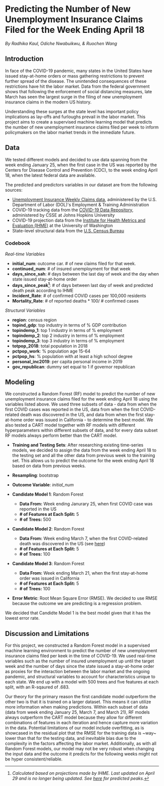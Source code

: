 **Predicting the Number of New Unemployment Insurance Claims Filed for the Week Ending April 18**
=====

 _By Radhika Kaul, Odiche Nwabuikwu, & Ruochen Wang_

## Introduction
In face of the COVID-19 pandemic, many states in the United States have issued stay-at-home orders or mass gathering restrictions to prevent further spread of the disease. The unintended consequences of these restrictions have hit the labor market. Data from the federal government shows that following the enforcement of social distancing measures, late March has seen the largest surge in the filing of new unemployment insurance claims in the modern US history.

Understanding these surges at the state level has important policy implications as lay-offs and furloughs prevail in the labor market. This project aims to create a supervised machine learning model that predicts the number of new unemployment insurance claims filed per week to inform policymakers on the labor market trends in the immediate future.

## Data

We tested different models and decided to use data spanning from the week ending January 25, when the first case in the US was reported by the Centers for Disease Control and Prevention (CDC), to the week ending April 18, when the latest federal data are available.

The predicted and predictors variables in our dataset are from the following sources:

- [Unemployment Insurance Weekly Claims data](https://oui.doleta.gov/unemploy/claims.asp), administered by the U.S. Department of Labor (DOL)'s Employment & Training Administration
- COVID-19 tracking data from the [COVID-19 Data Repository](https://github.com/CSSEGISandData/COVID-19), administered by CSSE at Johns Hopkins University
- COVID-19 projection data from the [Institute for Health Metrics and Evaluation (IHME)](http://www.healthdata.org/) at the University of Washington
- State-level structural data from the [U.S. Census Bureau](https://www.census.gov)

### Codebook

_Real-time Variables_

* **initial_num**: outcome car. # of new claims filed for that week. 
* **continued_num**: # of insured unemployment for that week
* **days_since_sah**: # days between the last day of week and the day when state issued stay-at-home order
* **days_since_peak[^1]**: # of days between last day of week and  predicted death peak according to IHME
* **Incident_Rate**: # of confirmed COVID cases per 100,000 residents
* **Mortality_Rate**: # of reported deaths * 100/ # confirmed cases

_Structural Variables_

* **region**: census region
* **topind_gdp**: top industry in terms of % GDP contribution
* **topindemp_1**: top 1 industry in terms of % employment
* **topindemp_2**: top 2 industry in terms of % employment
* **topindemp_3**: top 3 industry in terms of % employment
* **totpop_2018**: total population in 2018
* **pctpop_work**: % population age 15-64
* **pctpop_hs**: % population with at least a high school degree
* **personal_inc2019**: per capita personal income in 2019
* **gov_republican**: dummy set equal to 1 if governor republican

[^1]: _Calculated based on projections made by IHME. Last updated on April 29 and is no longer being updated. See [here](https://www.businessinsider.com/map-when-each-state-will-experience-coronavirus-peak-outbreak-2020-4) for predicted peaks._

## Modeling

We constructed a Random Forest (RF) model to predict the number of new unemployment insurance claims filed for the week ending April 18 using the variables listed above. We used three subsets of data - data from when the first COVID cases was reported in the US, data from when the first COVID-related death was discovered in the US, and data from when the first stay-at-home order was issued in California - to determine the best model. We also tested a CART model together with RF models with different hyperparameters within different subsets of data, and for every data subset RF models always perform better than the CART model.

* **Training and Testing Sets**: After researching existing time-series models, we decided to assign the data from the week ending April 18 to the testing set and all the other data from previous week to the training set. This allows us to predict the outcome for the week ending April 18 based on data from previous weeks.

* **Resampling**: bootstrap

* **Outcome Variable**: _initial_num_

* **Candidate Model 1**: Random Forest

  +  **Data From:** Week ending Janurary 25, when first COVID case was reported in the US
  +  **# of Features at Each Split:** 5
  +  **# of Trees:** 500
  
* **Candidate Model 2**: Random Forest

  +  **Data From:** Week ending March 7, when the first COVID-related death was discovered in the US (see [here](https://www.npr.org/sections/coronavirus-live-updates/2020/04/22/840836618/1st-known-u-s-covid-19-death-was-on-feb-6-a-post-mortem-test-reveals))
  +  **# of Features at Each Split:** 5
  +  **# of Trees:** 100

* **Candidate Model 3**: Random Forest
  
  +  **Data From:** Week ending March 21, when the first stay-at-home order was issued in California
  +  **# of Features at Each Split:** 5
  +  **# of Trees:** 100

* **Error Metric**: Root Mean Square Error (RMSE). We decided to use RMSE because the outcome we are predicting is a regression problem.

We decided that Candidte Model 1 is the best model given that it has the lowest error rate.

## Discussion and Limitations

For this project, we constructed a Random Forest model in a supervised machine learning environment to predict the number of new unemployment insurance claims filed per keek in the time of COVID-19. We used real-time variables such as the number of insured unemployment up until the target week and the number of days since the state issued a stay-at-home order as proxies for the interaction between the labor market and the ongoing pandemic, and structural variables to account for characteristics unique to each state. We end up with a model with 500 trees and five features at each split, with an R-sqaured of .683.

Our theory for the primary reason the first candidate model outperform the other two is that it is trained on a larger dataset. This means it can utilize more information when making predictions. Within each subset of data (data from week ending January 25, March 7, and March 21), RF models always outperform the CART model because they allow for different combinations of features in each iteration and hence capture more variation in the data. Potential limitations of our model include overfitting, as is showcased in the residual plot that the RMSE for the training data is ~way~ lower than that for the testing data, and inevitable bias due to the complexity in the factors affecting the labor market. Additionally, as with all Random Forest models, our model may not be very robust when changing the input data and the outcome it predicts for the following weeks might not be hyper consistent/reliable.